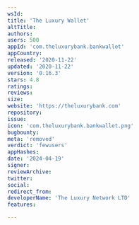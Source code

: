 ```yaml
---
wsId: 
title: 'The Luxury Wallet'
altTitle: 
authors: 
users: 500
appId: 'com.theluxurybank.bankwallet'
appCountry: 
released: '2020-11-22'
updated: '2020-11-22'
version: '0.16.3'
stars: 4.8
ratings: 
reviews: 
size: 
website: 'https://theluxurybank.com'
repository: 
issue: 
icon: 'com.theluxurybank.bankwallet.png'
bugbounty: 
meta: 'removed'
verdict: 'fewusers'
appHashes: 
date: '2024-04-19'
signer: 
reviewArchive: 
twitter: 
social: 
redirect_from: 
developerName: 'The Luxury Network LTD'
features: 

---
```



